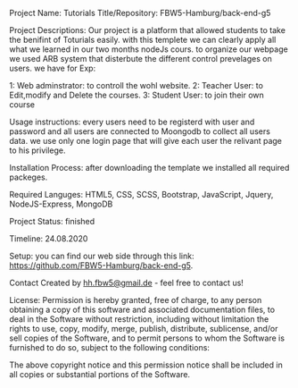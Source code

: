 Project Name: Tutorials
Title/Repository: FBW5-Hamburg/back-end-g5

Project Descriptions:
 Our project is a platform that allowed students to take the benifint of Toturials easily.
 with this templete we can clearly apply all what we learned in our two months nodeJs cours.
 to organize our webpage we used ARB system that disterbute the different control prevelages on users.
 we have for Exp:
  
  1: Web adminstrator: to controll the wohl website.
  2: Teacher User: to Edit,modify and Delete the courses.
  3: Student User: to join their own course 
  



Usage instructions: 
every users need to be registerd with user and password and all users are connected to Moongodb to collect all users data.
we use only one login page that will give each user the relivant page to his privilege.



Installation Process:
after downloading the template we installed all required packeges.


Required Languges:
HTML5, CSS, SCSS, Bootstrap, JavaScript, Jquery,
NodeJS-Express, MongoDB 


Project Status: finished 

Timeline: 24.08.2020


Setup:
you can find our web side through this link: https://github.com/FBW5-Hamburg/back-end-g5.




Contact
Created by hh.fbw5@gmail.de - feel free to contact us!


License:
Permission is hereby granted, free of charge, to any person obtaining a copy
of this software and associated documentation files, to deal
in the Software without restriction, including without limitation the rights
to use, copy, modify, merge, publish, distribute, sublicense, and/or sell
copies of the Software, and to permit persons to whom the Software is
furnished to do so, subject to the following conditions:

The above copyright notice and this permission notice shall be included in all
copies or substantial portions of the Software.